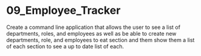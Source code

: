 # 09_Employee_Tracker


Create a command line application that allows the user to see a list of departments, roles, and employees as well as be able to create new departments, role, and employees to eat section and them show them a list of each section to see a up to date list of each.